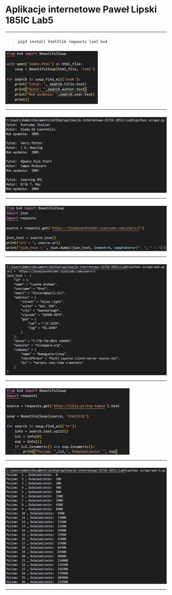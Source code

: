 # Aplikacje internetowe Paweł Lipski 185IC Lab5

<hr>

> #### `pip3 install html5lib requests lxml bs4`

> ### 

<img src='screenshots/obraz1.png' />

<hr>

> ### 

<img src='screenshots/obraz2.png' />

<hr>

> ### 

<img src='screenshots/obraz3.png' />

<hr>

> ### 

<img src='screenshots/obraz4.png' />

<hr>

> ### 

<img src='screenshots/obraz5.png' />

<hr>

> ### 

<img src='screenshots/obraz6.png' />

<hr>
 